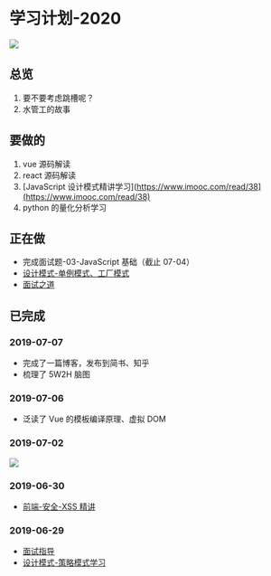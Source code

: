 # 学习计划-2020

![](https://ws1.sinaimg.cn/large/006tNc79gy1g4j22bixh7j30fu096jro.jpg)

## 总览

1. 要不要考虑跳槽呢？
2. 水管工的故事

## 要做的

1. vue 源码解读
2. react 源码解读
3. [JavaScript 设计模式精讲学习](https://www.imooc.com/read/38](https://www.imooc.com/read/38)
4. python 的量化分析学习

## 正在做

- 完成面试题-03-JavaScript 基础（截止 07-04）
- [设计模式-单例模式、工厂模式](https://www.imooc.com/read/38/article/481)
- [面试之道](https://juejin.im/book/5bdc715fe51d454e755f75ef/section/5c024ecbf265da616a476638)

## 已完成

### 2019-07-07

- 完成了一篇博客，发布到简书、知乎
- 梳理了 5W2H 脑图

### 2019-07-06

- 泛读了 Vue 的模板编译原理、虚拟 DOM

### 2019-07-02

![](https://ws2.sinaimg.cn/large/006tNc79gy1g4m870crcqj30qw6tj1kx.jpg)

### 2019-06-30

- [前端-安全-XSS 精讲](<[https://github.com/meiminjun/documents/blob/master/%E6%94%B6%E9%9B%86%E7%AE%B1/%E5%AE%89%E5%85%A8-XSS.md](https://github.com/meiminjun/documents/blob/master/%E6%94%B6%E9%9B%86%E7%AE%B1/%E5%AE%89%E5%85%A8-XSS.md)>)

### 2019-06-29

- [面试指导](<[https://github.com/meiminjun/documents/blob/master/%E5%89%8D%E7%AB%AF/%E9%9D%A2%E8%AF%95/01.md](https://github.com/meiminjun/documents/blob/master/%E5%89%8D%E7%AB%AF/%E9%9D%A2%E8%AF%95/01.md)>)
- [设计模式-策略模式学习](<[https://www.imooc.com/read/38/article/494](https://www.imooc.com/read/38/article/494)>)
